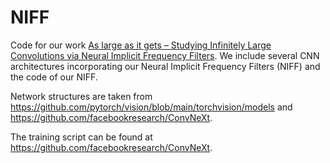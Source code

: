 # NIFF

Code for our work [As large as it gets – Studying Infinitely Large Convolutions via Neural Implicit Frequency Filters](https://openreview.net/forum?id=xRy1YRcHWj).
We include several CNN architectures incorporating our Neural Implicit Frequency Filters (NIFF) and the code of our NIFF.

Network structures are taken from  https://github.com/pytorch/vision/blob/main/torchvision/models and https://github.com/facebookresearch/ConvNeXt.

The training script can be found at https://github.com/facebookresearch/ConvNeXt.


